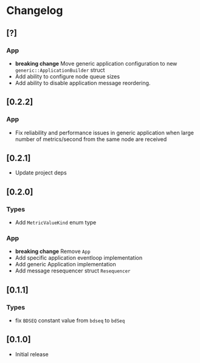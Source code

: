 # Changelog

## [?]

### App

- **breaking change** Move generic application configuration to new `generic::ApplicationBuilder` struct
- Add ability to configure node queue sizes
- Add ability to disable application message reordering.

## [0.2.2]

### App

- Fix reliability and performance issues in generic application when large number of metrics/second from the same node are received

## [0.2.1]

- Update project deps

## [0.2.0]

### Types

- Add `MetricValueKind` enum type

### App

- **breaking change** Remove `App`
- Add specific application eventloop implementation
- Add generic Application implementation
- Add message resequencer struct `Resequencer`

## [0.1.1]

### Types

- fix `BDSEQ` constant value from `bdseq` to `bdSeq`

## [0.1.0]

- Initial release
